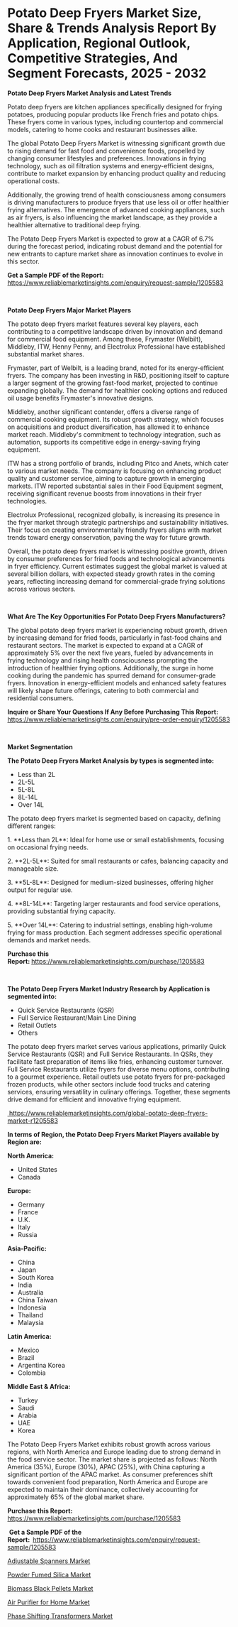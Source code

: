 <p><h1>Potato Deep Fryers Market Size, Share & Trends Analysis Report By Application, Regional Outlook, Competitive Strategies, And Segment Forecasts, 2025 - 2032</h1></p><p><strong>Potato Deep Fryers Market Analysis and Latest Trends</strong></p>
<p><p>Potato deep fryers are kitchen appliances specifically designed for frying potatoes, producing popular products like French fries and potato chips. These fryers come in various types, including countertop and commercial models, catering to home cooks and restaurant businesses alike. </p><p>The global Potato Deep Fryers Market is witnessing significant growth due to rising demand for fast food and convenience foods, propelled by changing consumer lifestyles and preferences. Innovations in frying technology, such as oil filtration systems and energy-efficient designs, contribute to market expansion by enhancing product quality and reducing operational costs.</p><p>Additionally, the growing trend of health consciousness among consumers is driving manufacturers to produce fryers that use less oil or offer healthier frying alternatives. The emergence of advanced cooking appliances, such as air fryers, is also influencing the market landscape, as they provide a healthier alternative to traditional deep frying. </p><p>The Potato Deep Fryers Market is expected to grow at a CAGR of 6.7% during the forecast period, indicating robust demand and the potential for new entrants to capture market share as innovation continues to evolve in this sector.</p></p>
<p><strong>Get a Sample PDF of the Report:&nbsp;</strong> <a href="https://www.reliablemarketinsights.com/enquiry/request-sample/1205583?utm_campaign=2240&utm_medium=2&utm_source=Github&utm_content=ia&utm_term=26032025&utm_id=potato-deep-fryers">https://www.reliablemarketinsights.com/enquiry/request-sample/1205583</a></p>
<p>&nbsp;</p>
<p><strong>Potato Deep Fryers Major Market Players</strong></p>
<p><p>The potato deep fryers market features several key players, each contributing to a competitive landscape driven by innovation and demand for commercial food equipment. Among these, Frymaster (Welbilt), Middleby, ITW, Henny Penny, and Electrolux Professional have established substantial market shares.</p><p>Frymaster, part of Welbilt, is a leading brand, noted for its energy-efficient fryers. The company has been investing in R&D, positioning itself to capture a larger segment of the growing fast-food market, projected to continue expanding globally. The demand for healthier cooking options and reduced oil usage benefits Frymaster's innovative designs.</p><p>Middleby, another significant contender, offers a diverse range of commercial cooking equipment. Its robust growth strategy, which focuses on acquisitions and product diversification, has allowed it to enhance market reach. Middleby's commitment to technology integration, such as automation, supports its competitive edge in energy-saving frying equipment.</p><p>ITW has a strong portfolio of brands, including Pitco and Anets, which cater to various market needs. The company is focusing on enhancing product quality and customer service, aiming to capture growth in emerging markets. ITW reported substantial sales in their Food Equipment segment, receiving significant revenue boosts from innovations in their fryer technologies.</p><p>Electrolux Professional, recognized globally, is increasing its presence in the fryer market through strategic partnerships and sustainability initiatives. Their focus on creating environmentally friendly fryers aligns with market trends toward energy conservation, paving the way for future growth.</p><p>Overall, the potato deep fryers market is witnessing positive growth, driven by consumer preferences for fried foods and technological advancements in fryer efficiency. Current estimates suggest the global market is valued at several billion dollars, with expected steady growth rates in the coming years, reflecting increasing demand for commercial-grade frying solutions across various sectors.</p></p>
<p>&nbsp;</p>
<p><strong>What Are The Key Opportunities For Potato Deep Fryers Manufacturers?</strong></p>
<p><p>The global potato deep fryers market is experiencing robust growth, driven by increasing demand for fried foods, particularly in fast-food chains and restaurant sectors. The market is expected to expand at a CAGR of approximately 5% over the next five years, fueled by advancements in frying technology and rising health consciousness prompting the introduction of healthier frying options. Additionally, the surge in home cooking during the pandemic has spurred demand for consumer-grade fryers. Innovation in energy-efficient models and enhanced safety features will likely shape future offerings, catering to both commercial and residential consumers.</p></p>
<p><strong>Inquire or Share Your Questions If Any Before Purchasing This Report:</strong> <a href="https://www.reliablemarketinsights.com/enquiry/pre-order-enquiry/1205583?utm_campaign=2240&utm_medium=2&utm_source=Github&utm_content=ia&utm_term=26032025&utm_id=potato-deep-fryers">https://www.reliablemarketinsights.com/enquiry/pre-order-enquiry/1205583</a></p>
<p>&nbsp;</p>
<p><strong>Market Segmentation</strong></p>
<p><strong>The Potato Deep Fryers Market Analysis by types is segmented into:</strong></p>
<p><ul><li>Less than 2L</li><li>2L-5L</li><li>5L-8L</li><li>8L-14L</li><li>Over 14L</li></ul></p>
<p><p>The potato deep fryers market is segmented based on capacity, defining different ranges: </p><p>1. **Less than 2L**: Ideal for home use or small establishments, focusing on occasional frying needs.</p><p>2. **2L-5L**: Suited for small restaurants or cafes, balancing capacity and manageable size.</p><p>3. **5L-8L**: Designed for medium-sized businesses, offering higher output for regular use.</p><p>4. **8L-14L**: Targeting larger restaurants and food service operations, providing substantial frying capacity.</p><p>5. **Over 14L**: Catering to industrial settings, enabling high-volume frying for mass production. Each segment addresses specific operational demands and market needs.</p></p>
<p><strong>Purchase this Report:&nbsp;</strong><a href="https://www.reliablemarketinsights.com/purchase/1205583?utm_campaign=2240&utm_medium=2&utm_source=Github&utm_content=ia&utm_term=26032025&utm_id=potato-deep-fryers">https://www.reliablemarketinsights.com/purchase/1205583</a></p>
<p>&nbsp;</p>
<p><strong>The Potato Deep Fryers Market Industry Research by Application is segmented into:</strong></p>
<p><ul><li>Quick Service Restaurants (QSR)</li><li>Full Service Restaurant/Main Line Dining</li><li>Retail Outlets</li><li>Others</li></ul></p>
<p><p>The potato deep fryers market serves various applications, primarily Quick Service Restaurants (QSR) and Full Service Restaurants. In QSRs, they facilitate fast preparation of items like fries, enhancing customer turnover. Full Service Restaurants utilize fryers for diverse menu options, contributing to a gourmet experience. Retail outlets use potato fryers for pre-packaged frozen products, while other sectors include food trucks and catering services, ensuring versatility in culinary offerings. Together, these segments drive demand for efficient and innovative frying equipment.</p></p>
<p><a href="https://www.reliablemarketinsights.com/global-potato-deep-fryers-market-r1205583?utm_campaign=2240&utm_medium=2&utm_source=Github&utm_content=ia&utm_term=26032025&utm_id=potato-deep-fryers">&nbsp;https://www.reliablemarketinsights.com/global-potato-deep-fryers-market-r1205583</a></p>
<p><strong>In terms of Region, the Potato Deep Fryers Market Players available by Region are:</strong></p>
<p>
    <p> <strong> North America: </strong>
        <ul>
            <li>United States</li>
            <li>Canada</li>
        </ul>
        </p> 
    <p> <strong> Europe: </strong>
        <ul>
            <li>Germany</li>
            <li>France</li>
            <li>U.K.</li>
            <li>Italy</li>
            <li>Russia</li>
        </ul>
        </p> 
    <p> <strong> Asia-Pacific: </strong>
        <ul>
            <li>China</li>
            <li>Japan</li>
            <li>South Korea</li>
            <li>India</li>
            <li>Australia</li>
            <li>China Taiwan</li>
            <li>Indonesia</li>
            <li>Thailand</li>
            <li>Malaysia</li>
        </ul>
        </p> 
    <p> <strong> Latin America: </strong>
        <ul>
            <li>Mexico</li>
            <li>Brazil</li>
            <li>Argentina Korea</li>
            <li>Colombia</li>
        </ul>
        </p> 
    <p> <strong> Middle East & Africa: </strong>
        <ul>
            <li>Turkey</li>
            <li>Saudi</li>
            <li>Arabia</li>
            <li>UAE</li>
            <li>Korea</li>
        </ul>
    </p>
    </p>
<p><p>The Potato Deep Fryers Market exhibits robust growth across various regions, with North America and Europe leading due to strong demand in the food service sector. The market share is projected as follows: North America (35%), Europe (30%), APAC (25%), with China capturing a significant portion of the APAC market. As consumer preferences shift towards convenient food preparation, North America and Europe are expected to maintain their dominance, collectively accounting for approximately 65% of the global market share.</p></p>
<p><strong>Purchase this Report: </strong><a href="https://www.reliablemarketinsights.com/purchase/1205583?utm_campaign=2240&utm_medium=2&utm_source=Github&utm_content=ia&utm_term=26032025&utm_id=potato-deep-fryers">https://www.reliablemarketinsights.com/purchase/1205583</a></p>
<p>&nbsp;<strong>Get a Sample PDF of the Report:&nbsp;&nbsp;</strong><a href="https://www.reliablemarketinsights.com/enquiry/request-sample/1205583?utm_campaign=2240&utm_medium=2&utm_source=Github&utm_content=ia&utm_term=26032025&utm_id=potato-deep-fryers">https://www.reliablemarketinsights.com/enquiry/request-sample/1205583</a></p>
<p><strong></strong></p>
<p><p><a href="https://www.linkedin.com/pulse/adjustable-spanners-market-evaluation-trends-size-share-competitive-pmctf?utm_campaign=2240&utm_medium=2&utm_source=Github&utm_content=ia&utm_term=26032025&utm_id=potato-deep-fryers">Adjustable Spanners Market</a></p><p><a href="https://github.com/seherlouize/Market-Research-Report-List-1/blob/main/powder-fumed-silica-market.md?utm_campaign=2240&utm_medium=2&utm_source=Github&utm_content=ia&utm_term=26032025&utm_id=potato-deep-fryers">Powder Fumed Silica Market</a></p><p><a href="https://github.com/delcirodda4f/Market-Research-Report-List-1/blob/main/biomass-black-pellets-market.md?utm_campaign=2240&utm_medium=2&utm_source=Github&utm_content=ia&utm_term=26032025&utm_id=potato-deep-fryers">Biomass Black Pellets Market</a></p><p><a href="https://www.linkedin.com/pulse/air-purifier-home-market-report-financial-overview-growth-btmcf?utm_campaign=2240&utm_medium=2&utm_source=Github&utm_content=ia&utm_term=26032025&utm_id=potato-deep-fryers">Air Purifier for Home Market</a></p><p><a href="https://www.linkedin.com/pulse/phase-shifting-transformers-market-size-share-research-report-hpjhe?utm_campaign=2240&utm_medium=2&utm_source=Github&utm_content=ia&utm_term=26032025&utm_id=potato-deep-fryers">Phase Shifting Transformers Market</a></p></p>